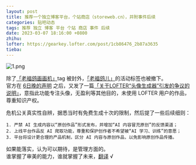 ```yaml
---
layout: post
title: 推荐一个独立博客平台，个站商店（storeweb.cn），并附事件后续
categories: 贴吧动态
tags: 推荐 独立 博客 平台 个站 商店 事件 后续
date: 2023-03-07 18:16:00 +0800
zhihu: 
lofter: https://gearkey.lofter.com/post/1cb86476_2b87a3635
tieba: 
---
```


![1.png](https://s2.loli.net/2023/03/07/OVLxHYABkEp54j1.png)

除了[「老福鸽画画机」](https://www.lofter.com/tag/老福鸽画画机)tag 被封外，[「老福鸽儿」](https://www.lofter.com/tag/老福鸽儿)的活动标签也被撤下。  
官方在 [6日晚的声明](https://i.lofter.com/post/4a3a_2b878ffbd) 之后，又发了一篇[「关于LOFTER“头像生成器”引发的争议的说明」](https://i.lofter.com/post/4a3a_2b879d9e4)，意指此功能专注头像，无盈利等其他目的，未使用 LOFTER 用户的作品，尊重知识产权。

危机公关真实性自辨，据悉当时有免费生成十次的限制，然后提了一些后续细则：

```
1. 严禁 AI 生成内容以“原创作品”形式发布，并增加“AI 内容冒充原创”的反馈渠道；
2. 上线平台作品反 AI 爬取功能，尊重和保护创作者不希望被“AI 学习、训练”的意愿；
3. 平台将设计更合理的产品机制，区分 AI 内容与原创作品，以免影响原创作品传播。
```

如果能落实，认为可以期待，是管理方面的。  
谁掌握了审美的能力，谁就掌握了未来，[翻译](https://shizhilvqwq.lofter.com/post/204755de_2b879b339) √
